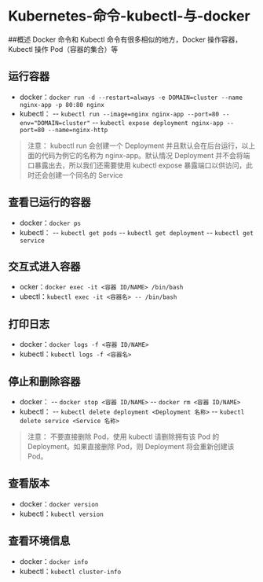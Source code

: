# Kubernetes-命令-kubectl-与-docker
##概述
Docker 命令和 Kubectl 命令有很多相似的地方，Docker 操作容器，Kubectl 操作 Pod（容器的集合）等

## 运行容器
- docker：`docker run -d --restart=always -e DOMAIN=cluster --name nginx-app -p 80:80 nginx`
- kubectl：
-- `kubectl run --image=nginx nginx-app --port=80 --env="DOMAIN=cluster"`
-- `kubectl expose deployment nginx-app --port=80 --name=nginx-http`

> 注意： kubectl run 会创建一个 Deployment 并且默认会在后台运行，以上面的代码为例它的名称为 nginx-app。默认情况 Deployment 并不会将端口暴露出去，所以我们还需要使用 kubectl expose 暴露端口以供访问，此时还会创建一个同名的 Service

## 查看已运行的容器
- docker：`docker ps`
- kubectl：
-- `kubectl get pods`
-- `kubectl get deployment`
-- `kubectl get service`

## 交互式进入容器
- ocker：`docker exec -it <容器 ID/NAME> /bin/bash`
- ubectl：`kubectl exec -it <容器名> -- /bin/bash`

## 打印日志
- docker：`docker logs -f <容器 ID/NAME>`
- kubectl：`kubectl logs -f <容器名>`

## 停止和删除容器
- docker：
-- `docker stop <容器 ID/NAME>`
-- `docker rm <容器 ID/NAME>`
- kubectl：
-- `kubectl delete deployment <Deployment 名称>`
-- `kubectl delete service <Service 名称>`

> 注意： 不要直接删除 Pod，使用 kubectl 请删除拥有该 Pod 的 Deployment。如果直接删除 Pod，则 Deployment 将会重新创建该 Pod。

## 查看版本
- docker：`docker version`
- kubectl：`kubectl version`

## 查看环境信息
- docker：`docker info`
- kubectl：`kubectl cluster-info`